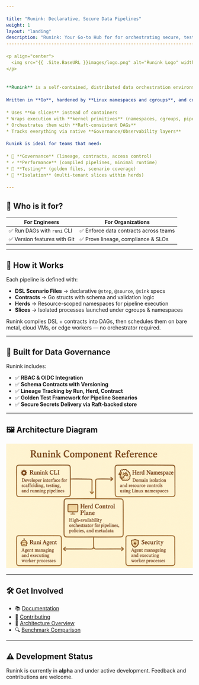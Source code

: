 ```yaml
---

title: "Runink: Declarative, Secure Data Pipelines"
weight: 1
layout: "landing"
description: "Runink: Your Go-to Hub for for orchestrating secure, testable, and governance-driven data pipelines at scale. Fitting your Cloud, Data Engineering, and Generative AI initiatives with secure solutions, and cutting-edge compliant technologies."
--------------------------------------------------------------------------------------------------------------------------------

<p align="center">
  <img src="{{ .Site.BaseURL }}images/logo.png" alt="Runink Logo" width="220"/>
</p>


**Runink** is a self-contained, distributed data orchestration environment — purpose-built to run **secure, declarative data pipelines** without unnecessary extra components.

Written in **Go**, hardened by **Linux namespaces and cgroups**, and coordinated with **Raft**, Runink:

* Uses **Go slices** instead of containers
* Wraps execution with **kernel primitives** (namespaces, cgroups, pipes)
* Orchestrates them with **Raft-consistent DAGs**
* Tracks everything via native **Governance/Observability layers**

Runink is ideal for teams that need:

* 🔐 **Governance** (lineage, contracts, access control)
* ⚡ **Performance** (compiled pipelines, minimal runtime)
* 🧪 **Testing** (golden files, scenario coverage)
* 🧱 **Isolation** (multi-tenant slices within herds)

---
```


## 🧠 Who is it for?

| For Engineers               | For Organizations                     |
| --------------------------- | ------------------------------------- |
| ✅ Run DAGs with `runi` CLI  | ✅ Enforce data contracts across teams |
| ✅ Version features with Git | ✅ Prove lineage, compliance & SLOs    |

---

## 🧰 How it Works

Each pipeline is defined with:

* **DSL Scenario Files** → declarative `@step`, `@source`, `@sink` specs
* **Contracts** → Go structs with schema and validation logic
* **Herds** → Resource-scoped namespaces for pipeline execution
* **Slices** → Isolated processes launched under cgroups & namespaces

Runink compiles DSL + contracts into DAGs, then schedules them on bare metal, cloud VMs, or edge workers — no orchestrator required.

---

## 🔐 Built for Data Governance

Runink includes:

* ✅ **RBAC & OIDC Integration**
* ✅ **Schema Contracts with Versioning**
* ✅ **Lineage Tracking by Run, Herd, Contract**
* ✅ **Golden Test Framework for Pipeline Scenarios**
* ✅ **Secure Secrets Delivery via Raft-backed store**

---

## 🖼 Architecture Diagram

<p align="center">
  <img src="/images/components.png" alt="Runink Architecture" width="700"/>
</p>

---

## 🛠 Get Involved

* 📚 [Documentation](/docs/)
* 🤝 [Contributing](/docs/contributing/)
* 🧠 [Architecture Overview](/docs/architecture/)
* 🔍 [Benchmark Comparison](/docs/benchmark/)

---

## ⚠️ Development Status

Runink is currently in **alpha** and under active development. Feedback and contributions are welcome.